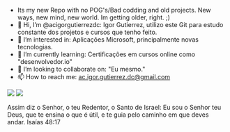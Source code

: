 - Its my new Repo with no POG's/Bad codding and old projects. New ways, new mind, new world. Im getting older, right. ;)
- 👋 Hi, I’m @acigorgutierrezdc: Igor Gutierrez, utilizo este Git para estudo constante dos projetos e cursos que tenho feito.
- 👀 I’m interested in: Aplicações Microsoft, principalmente novas tecnologias.
- 🌱 I’m currently learning: Certificações em cursos online como "desenvolvedor.io"
- 💞️ I’m looking to collaborate on: "Eu mesmo."
- 📫 How to reach me: ac.igor.gutierrez.dc@gmail.com




<!---
acigorgutierrezdc/acigorgutierrezdc is a ✨ special ✨ repository because its `README.md` (this file) appears on your GitHub profile.
You can click the Preview link to take a look at your changes.
--->


![](https://komarev.com/ghpvc/?acigorgutierrezdc)
![](https://hit.yhype.me/github/profile?user_id=acigorgutierrezdc)


Assim diz o Senhor, o teu Redentor, o Santo de Israel: Eu sou o Senhor teu Deus, que te ensina o que é útil, e te guia pelo caminho em que deves andar.
Isaías 48:17
